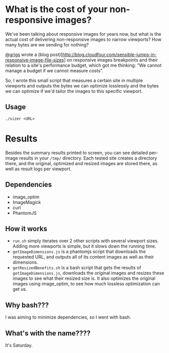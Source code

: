 # What is the cost of your non-responsive images?

We've been talking about responsive images for years now, but what is
the actual cost of delivering non-responsive images to narrow viewports?
How many bytes are we sending for nothing?

[@grigs](https://github.com/grigs) wrote a (blog post)[http://blog.cloudfour.com/sensible-jumps-in-responsive-image-file-sizes] on responsive images breakpoints and their
relation to a site's performance budget, which got me thinking: "We cannot manage a budget if we cannot measure costs".

So, I wrote this small script that measures a certain site in multiple
viewports and outputs the bytes we can optimize losslessly and the bytes
we can optimize if we'd tailor the images to this specific viewport.

## Usage

`./sizer <URL>`

# Results

Besides the summary results printed to screen, you can see detailed
per-image results in your `/tmp/` directory. Each tested site creates a
directory there, and the original, optimized and resized images are
stored there, as well as result logs per viewport.

## Dependencies

* image_optim
* ImageMagick
* curl
* PhantomJS

## How it works

* `run.sh` simply iterates over 2 other scripts with several viewport
  sizes. Adding more viewports is simple, but it slows down the
running time.
* `getImageDimensions.js` is a phantomjs script that downloads the
  requested URL, and outputs all of its content images as well as their
dimensions.
* `getResizedBenefits.sh` is a bash script that gets the results of
  `getImageDimensions.js`, downloads the original images and resizes
these images to see what their resized size is. It also optimizes the
original images using image_optim, to see how much lossless optimization
can get us.

## Why bash???

I was aiming to minimize dependencies, so I went with bash. 

## What's with the name????

It's Saturday.
